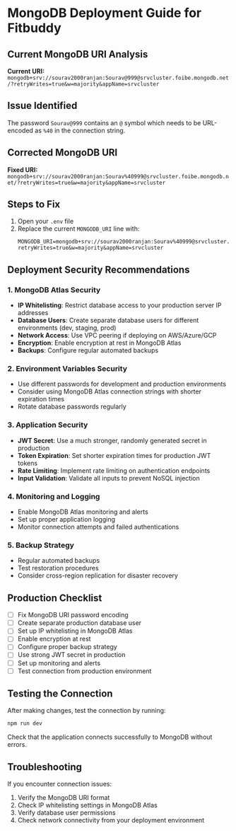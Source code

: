 # MongoDB Deployment Guide for Fitbuddy

## Current MongoDB URI Analysis

**Current URI:** `mongodb+srv://sourav2000ranjan:Sourav@999@srvcluster.foibe.mongodb.net/?retryWrites=true&w=majority&appName=srvcluster`

## Issue Identified

The password `Sourav@999` contains an `@` symbol which needs to be URL-encoded as `%40` in the connection string.

## Corrected MongoDB URI

**Fixed URI:** `mongodb+srv://sourav2000ranjan:Sourav%40999@srvcluster.foibe.mongodb.net/?retryWrites=true&w=majority&appName=srvcluster`

## Steps to Fix

1. Open your `.env` file
2. Replace the current `MONGODB_URI` line with:
   ```
   MONGODB_URI=mongodb+srv://sourav2000ranjan:Sourav%40999@srvcluster.foibe.mongodb.net/?retryWrites=true&w=majority&appName=srvcluster
   ```

## Deployment Security Recommendations

### 1. MongoDB Atlas Security
- **IP Whitelisting**: Restrict database access to your production server IP addresses
- **Database Users**: Create separate database users for different environments (dev, staging, prod)
- **Network Access**: Use VPC peering if deploying on AWS/Azure/GCP
- **Encryption**: Enable encryption at rest in MongoDB Atlas
- **Backups**: Configure regular automated backups

### 2. Environment Variables Security
- Use different passwords for development and production environments
- Consider using MongoDB Atlas connection strings with shorter expiration times
- Rotate database passwords regularly

### 3. Application Security
- **JWT Secret**: Use a much stronger, randomly generated secret in production
- **Token Expiration**: Set shorter expiration times for production JWT tokens
- **Rate Limiting**: Implement rate limiting on authentication endpoints
- **Input Validation**: Validate all inputs to prevent NoSQL injection

### 4. Monitoring and Logging
- Enable MongoDB Atlas monitoring and alerts
- Set up proper application logging
- Monitor connection attempts and failed authentications

### 5. Backup Strategy
- Regular automated backups
- Test restoration procedures
- Consider cross-region replication for disaster recovery

## Production Checklist

- [ ] Fix MongoDB URI password encoding
- [ ] Create separate production database user
- [ ] Set up IP whitelisting in MongoDB Atlas
- [ ] Enable encryption at rest
- [ ] Configure proper backup strategy
- [ ] Use strong JWT secret in production
- [ ] Set up monitoring and alerts
- [ ] Test connection from production environment

## Testing the Connection

After making changes, test the connection by running:
```bash
npm run dev
```

Check that the application connects successfully to MongoDB without errors.

## Troubleshooting

If you encounter connection issues:
1. Verify the MongoDB URI format
2. Check IP whitelisting settings in MongoDB Atlas
3. Verify database user permissions
4. Check network connectivity from your deployment environment
